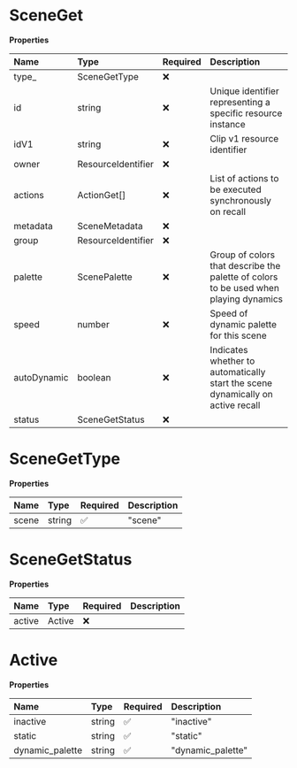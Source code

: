 # SceneGet

**Properties**

| Name        | Type               | Required | Description                                                                          |
| :---------- | :----------------- | :------- | :----------------------------------------------------------------------------------- |
| type\_      | SceneGetType       | ❌       |                                                                                      |
| id          | string             | ❌       | Unique identifier representing a specific resource instance                          |
| idV1        | string             | ❌       | Clip v1 resource identifier                                                          |
| owner       | ResourceIdentifier | ❌       |                                                                                      |
| actions     | ActionGet[]        | ❌       | List of actions to be executed synchronously on recall                               |
| metadata    | SceneMetadata      | ❌       |                                                                                      |
| group       | ResourceIdentifier | ❌       |                                                                                      |
| palette     | ScenePalette       | ❌       | Group of colors that describe the palette of colors to be used when playing dynamics |
| speed       | number             | ❌       | Speed of dynamic palette for this scene                                              |
| autoDynamic | boolean            | ❌       | Indicates whether to automatically start the scene dynamically on active recall      |
| status      | SceneGetStatus     | ❌       |                                                                                      |

# SceneGetType

**Properties**

| Name  | Type   | Required | Description |
| :---- | :----- | :------- | :---------- |
| scene | string | ✅       | "scene"     |

# SceneGetStatus

**Properties**

| Name   | Type   | Required | Description |
| :----- | :----- | :------- | :---------- |
| active | Active | ❌       |             |

# Active

**Properties**

| Name            | Type   | Required | Description       |
| :-------------- | :----- | :------- | :---------------- |
| inactive        | string | ✅       | "inactive"        |
| static          | string | ✅       | "static"          |
| dynamic_palette | string | ✅       | "dynamic_palette" |

<!-- This file was generated by liblab | https://liblab.com/ -->
